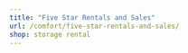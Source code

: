 ```yaml
---
title: "Five Star Rentals and Sales"
url: /comfort/five-star-rentals-and-sales/
shop: storage rental
---
```

